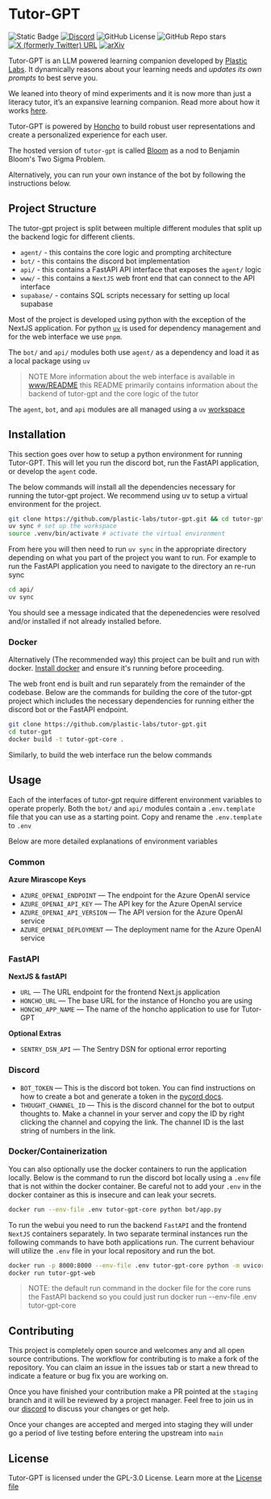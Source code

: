 # Tutor-GPT

![Static Badge](https://img.shields.io/badge/Version-0.6.0-blue)
[![Discord](https://img.shields.io/discord/1076192451997474938?logo=discord&logoColor=%23ffffff&label=Bloom&labelColor=%235865F2)](https://discord.gg/bloombotai)
![GitHub License](https://img.shields.io/github/license/plastic-labs/tutor-gpt)
![GitHub Repo stars](https://img.shields.io/github/stars/plastic-labs/tutor-gpt)
[![X (formerly Twitter) URL](https://img.shields.io/twitter/url?url=https%3A%2F%2Ftwitter.com%2FBloomBotAI&label=Twitter)](https://twitter.com/BloomBotAI)
[![arXiv](https://img.shields.io/badge/arXiv-2310.06983-b31b1b.svg)](https://arxiv.org/abs/2310.06983)

Tutor-GPT is an LLM powered learning companion developed by [Plastic
Labs](https://plasticlabs.ai). It dynamically reasons about your learning needs
and _updates its own prompts_ to best serve you.

We leaned into theory of mind experiments and it is now more than just a
literacy tutor, it’s an expansive learning companion. Read more about how it
works [here](https://blog.plasticlabs.ai/blog/Theory-of-Mind-Is-All-You-Need).

Tutor-GPT is powered by [Honcho](https://honcho.dev) to build robust user
representations and create a personalized experience for each user.

The hosted version of `tutor-gpt` is called [Bloom](https://bloombot.ai) as a
nod to Benjamin Bloom's Two Sigma Problem.

Alternatively, you can run your own instance of the bot by following the
instructions below.

## Project Structure

The tutor-gpt project is split between multiple different modules that split up
the backend logic for different clients.

- `agent/` - this contains the core logic and prompting architecture
- `bot/` - this contains the discord bot implementation
- `api/` - this contains a FastAPI API interface that exposes the `agent/` logic
- `www/` - this contains a `NextJS` web front end that can connect to the API interface
- `supabase/` - contains SQL scripts necessary for setting up local supabase

Most of the project is developed using python with the exception of the NextJS
application. For python [`uv`](https://docs.astral.sh/uv/) is used for dependency management and for the
web interface we use `pnpm`.

The `bot/` and `api/` modules both use `agent/` as a dependency and load it as a
local package using `uv`

> NOTE
> More information about the web interface is available in
> [www/README](./www/README.md) this README primarily contains information about
> the backend of tutor-gpt and the core logic of the tutor

The `agent`, `bot`, and `api` modules are all managed using a `uv` [workspace](https://docs.astral.sh/uv/concepts/workspaces/#getting-started)

## Installation

This section goes over how to setup a python environment for running Tutor-GPT.
This will let you run the discord bot, run the FastAPI application, or develop the `agent`
code.

The below commands will install all the dependencies necessary for running the
tutor-gpt project. We recommend using uv to setup a virtual environment for
the project.

```bash
git clone https://github.com/plastic-labs/tutor-gpt.git && cd tutor-gpt
uv sync # set up the workspace
source .venv/bin/activate # activate the virtual environment
```

From here you will then need to run `uv sync` in the appropriate directory
depending on what you part of the project you want to run. For example to run
the FastAPI application you need to navigate to the directory an re-run sync

```bash
cd api/
uv sync
```

You should see a message indicated that the depenedencies were resolved and/or
installed if not already installed before.

### Docker

Alternatively (The recommended way) this project can be built and run with
docker. [Install docker](https://docs.docker.com/get-docker/) and ensure it's
running before proceeding.

The web front end is built and run separately from the remainder of the
codebase. Below are the commands for building the core of the tutor-gpt project
which includes the necessary dependencies for running either the discord bot or
the FastAPI endpoint.

```bash
git clone https://github.com/plastic-labs/tutor-gpt.git
cd tutor-gpt
docker build -t tutor-gpt-core .
```

Similarly, to build the web interface run the below commands

## Usage

Each of the interfaces of tutor-gpt require different environment variables to
operate properly. Both the `bot/` and `api/` modules contain a `.env.template`
file that you can use as a starting point. Copy and rename the `.env.template`
to `.env`

Below are more detailed explanations of environment variables

### Common

**Azure Mirascope Keys**

- `AZURE_OPENAI_ENDPOINT` — The endpoint for the Azure OpenAI service
- `AZURE_OPENAI_API_KEY` — The API key for the Azure OpenAI service
- `AZURE_OPENAI_API_VERSION` — The API version for the Azure OpenAI service
- `AZURE_OPENAI_DEPLOYMENT` — The deployment name for the Azure OpenAI service

### FastAPI

**NextJS & fastAPI**

- `URL` — The URL endpoint for the frontend Next.js application
- `HONCHO_URL` — The base URL for the instance of Honcho you are using
- `HONCHO_APP_NAME` — The name of the honcho application to use for Tutor-GPT

**Optional Extras**

- `SENTRY_DSN_API` — The Sentry DSN for optional error reporting

### Discord

- `BOT_TOKEN` — This is the discord bot token. You can find instructions on how
  to create a bot and generate a token in the [pycord
  docs](https://guide.pycord.dev/getting-started/creating-your-first-bot).
- `THOUGHT_CHANNEL_ID` — This is the discord channel for the bot to output
  thoughts to. Make a channel in your server and copy the ID by right clicking the
  channel and copying the link. The channel ID is the last string of numbers in
  the link.

### Docker/Containerization

You can also optionally use the docker containers to run the application locally. Below is the command to run the discord bot locally using a `.env` file that is not within the docker container. Be careful not to add your `.env` in the docker container as this is insecure and can leak your secrets.

```bash
docker run --env-file .env tutor-gpt-core python bot/app.py
```

To run the webui you need to run the backend `FastAPI` and the frontend `NextJS` containers separately. In two separate terminal instances run the following commands to have both applications run.
The current behaviour will utilize the `.env` file in your local repository and
run the bot.

```bash
docker run -p 8000:8000 --env-file .env tutor-gpt-core python -m uvicorn api.main:app --host 0.0.0.0 --port 8000 # FastAPI Backend
docker run tutor-gpt-web
```

> NOTE: the default run command in the docker file for the core runs the FastAPI backend so you could just run docker run --env-file .env tutor-gpt-core

## Contributing

This project is completely open source and welcomes any and all open source contributions. The workflow for contributing is to make a fork of the repository. You can claim an issue in the issues tab or start a new thread to indicate a feature or bug fix you are working on.

Once you have finished your contribution make a PR pointed at the `staging` branch and it will be reviewed by a project manager. Feel free to join us in our [discord](http://discord.gg/bloombotai) to discuss your changes or get help.

Once your changes are accepted and merged into staging they will under go a period of live testing before entering the upstream into `main`

## License

Tutor-GPT is licensed under the GPL-3.0 License. Learn more at the [License file](./LICENSE)
